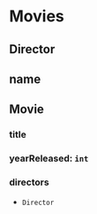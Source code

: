 # Movies

## Director
## name

## Movie
### title
### yearReleased: `int`
### directors
- `Director`
